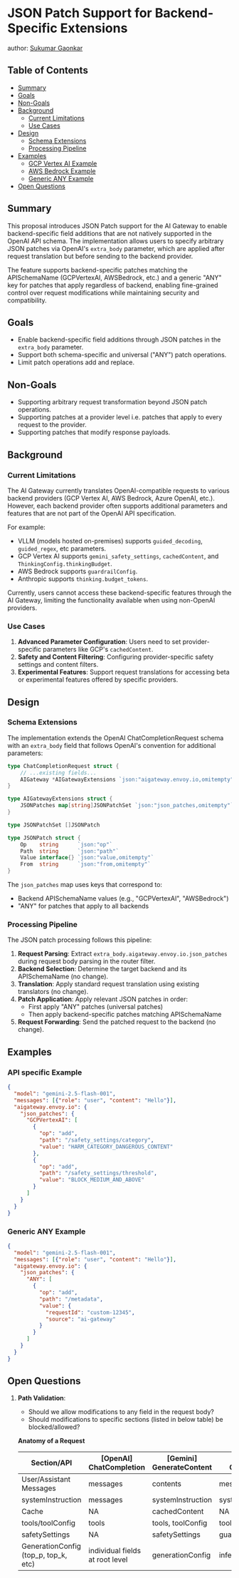 # JSON Patch Support for Backend-Specific Extensions

author: [Sukumar Gaonkar](https://github.com/sukumargaonkar)

## Table of Contents

<!-- toc -->

-   [Summary](#summary)
-   [Goals](#goals)
-   [Non-Goals](#non-goals)
-   [Background](#background)
    -   [Current Limitations](#current-limitations)
    -   [Use Cases](#use-cases)
-   [Design](#design)
    -   [Schema Extensions](#schema-extensions)
    -   [Processing Pipeline](#processing-pipeline)
-   [Examples](#examples)
    -   [GCP Vertex AI Example](#gcp-vertex-ai-example)
    -   [AWS Bedrock Example](#aws-bedrock-example)
    -   [Generic ANY Example](#generic-any-example)
-   [Open Questions](#open-questions)

<!-- /toc -->

## Summary

This proposal introduces JSON Patch support for the AI Gateway to enable backend-specific field additions that are not natively supported in the OpenAI API schema. The implementation allows users to specify arbitrary JSON patches via OpenAI's `extra_body` parameter, which are applied after request translation but before sending to the backend provider.

The feature supports backend-specific patches matching the APISchemaName (GCPVertexAI, AWSBedrock, etc.) and a generic "ANY" key for patches that apply regardless of backend, enabling fine-grained control over request modifications while maintaining security and compatibility.

## Goals

+ Enable backend-specific field additions through JSON patches in the `extra_body` parameter.
+ Support both schema-specific and universal ("ANY") patch operations.
+ Limit patch operations add and replace.

## Non-Goals

+ Supporting arbitrary request transformation beyond JSON patch operations.
+ Supporting patches at a provider level i.e. patches that apply to every request to the provider.
+ Supporting patches that modify response payloads.

## Background

### Current Limitations

The AI Gateway currently translates OpenAI-compatible requests to various backend providers (GCP Vertex AI, AWS Bedrock, Azure OpenAI, etc.). However, each backend provider often supports additional parameters and features that are not part of the OpenAI API specification.

For example:
- VLLM (models hosted on-premises) supports `guided_decoding`, `guided_regex`, etc parameters.
- GCP Vertex AI supports `gemini_safety_settings`, `cachedContent`, and `ThinkingConfig.thinkingBudget`.
- AWS Bedrock supports `guardrailConfig`.
- Anthropic supports `thinking.budget_tokens`.

Currently, users cannot access these backend-specific features through the AI Gateway, limiting the functionality available when using non-OpenAI providers.

### Use Cases

1. **Advanced Parameter Configuration**: Users need to set provider-specific parameters like GCP's `cachedContent`.
2. **Safety and Content Filtering**: Configuring provider-specific safety settings and content filters.
3. **Experimental Features**: Support request translations for accessing beta or experimental features offered by specific providers.

## Design

### Schema Extensions

The implementation extends the OpenAI ChatCompletionRequest schema with an `extra_body` field that follows OpenAI's convention for additional parameters:

```go
type ChatCompletionRequest struct {
    // ...existing fields...
    AIGateway *AIGatewayExtensions `json:"aigateway.envoy.io,omitempty"`
}

type AIGatewayExtensions struct {
    JSONPatches map[string]JSONPatchSet `json:"json_patches,omitempty"`
}

type JSONPatchSet []JSONPatch

type JSONPatch struct {
    Op    string      `json:"op"`
    Path  string      `json:"path"`
    Value interface{} `json:"value,omitempty"`
    From  string      `json:"from,omitempty"`
}
```

The `json_patches` map uses keys that correspond to:
- Backend APISchemaName values (e.g., "GCPVertexAI", "AWSBedrock")
- "ANY" for patches that apply to all backends

### Processing Pipeline

The JSON patch processing follows this pipeline:

1. **Request Parsing**: Extract `extra_body.aigateway.envoy.io.json_patches` during request body parsing in the router filter.
2. **Backend Selection**: Determine the target backend and its APISchemaName (no change).
3. **Translation**: Apply standard request translation using existing translators (no change).
4. **Patch Application**: Apply relevant JSON patches in order:
   - First apply "ANY" patches (universal patches)
   - Then apply backend-specific patches matching APISchemaName
5. **Request Forwarding**: Send the patched request to the backend (no change).

## Examples

### API specific Example

```json
{
  "model": "gemini-2.5-flash-001",
  "messages": [{"role": "user", "content": "Hello"}],
  "aigateway.envoy.io": {
    "json_patches": {
      "GCPVertexAI": [
        {
          "op": "add",
          "path": "/safety_settings/category",
          "value": "HARM_CATEGORY_DANGEROUS_CONTENT"
        },
        {
          "op": "add",
          "path": "/safety_settings/threshold",
          "value": "BLOCK_MEDIUM_AND_ABOVE"
        }
      ]
    }
  }
}
```

### Generic ANY Example

```json
{
  "model": "gemini-2.5-flash-001",
  "messages": [{"role": "user", "content": "Hello"}],
  "aigateway.envoy.io": {
    "json_patches": {
      "ANY": [
        {
          "op": "add",
          "path": "/metadata",
          "value": {
            "requestId": "custom-12345",
            "source": "ai-gateway"
          }
        }
      ]
    }
  }
}
```

## Open Questions

1. **Path Validation**:
   - Should we allow modifications to any field in the request body?
   - Should modifications to specific sections (listed in below table) be blocked/allowed?

   **Anatomy of a Request**

    | Section/API                          | [OpenAI] ChatCompletion         | [Gemini] GenerateContent | [AWS] Converse  |
    |--------------------------------------|---------------------------------|--------------------------|-----------------|
    | User/Assistant Messages              | messages                        | contents                 | messages        |
    | systemInstruction                    | messages                        | systemInstruction        | system          |
    | Cache                                | NA                              | cachedContent            | NA              |
    | tools/toolConfig                     | tools                           | tools, toolConfig        | toolConfig      |
    | safetySettings                       | NA                              | safetySettings           | guardrailConfig |
    | GenerationConfig (top_p, top_k, etc) | individual fields at root level | generationConfig         | inferenceConfig |

